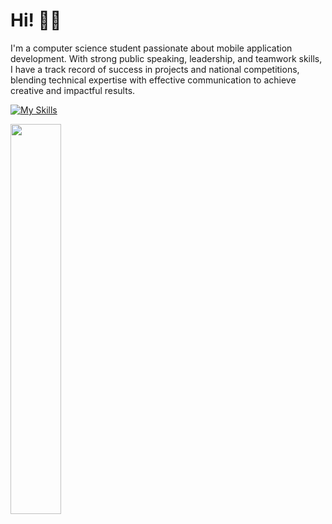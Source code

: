 # Hi! 🙋‍♂️
I'm a computer science student passionate about mobile application development. With strong public speaking, leadership, and teamwork skills, I have a track record of success in projects and national competitions, blending technical expertise with effective communication to achieve creative and impactful results.

[![My Skills](https://skillicons.dev/icons?i=dart,kotlin,androidstudio,figma)](https://skillicons.dev)

<img width="40%" src="https://github-readme-stats.vercel.app/api/top-langs/?username=gilanhaq&layout=compact&theme=tokyonight"/>
